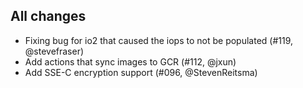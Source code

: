 ## All changes

- Fixing bug for io2 that caused the iops to not be populated (#119, @stevefraser)
- Add actions that sync images to GCR (#112, @jxun)
- Add SSE-C encryption support (#096, @StevenReitsma)
